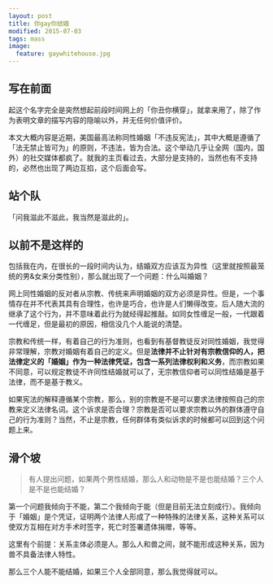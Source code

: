 ```yaml
---
layout: post
title: 你gay你结婚
modified: 2015-07-03
tags: mass
image:
  feature: gaywhitehouse.jpg
---
```


## 写在前面

起这个名字完全是突然想起前段时间网上的「你丑你横穿」，就拿来用了，除了作为表明文章的描写内容的隐喻以外，并无任何价值评价。

本文大概内容是近期，美国最高法称同性婚姻「不违反宪法」，其中大概是遵循了「法无禁止皆可为」的原则，不违法，皆为合法。这个举动几乎让全网（国内，国外）的社交媒体都疯了。就我的主页看过去，大部分是支持的，当然也有不支持的，必然也出现了两边互掐，这个后面会写。

## 站个队

「问我滋此不滋此，我当然是滋此的」。

## 以前不是这样的

包括我在内，在很长的一段时间内认为，结婚双方应该互为异性（这里就按照最笼统的男&女来分类性别），那么就出现了一个问题：什么叫婚姻？

网上同性婚姻的反对者从宗教、传统来声明婚姻的双方必须是异性。但是，一个事情存在并不代表其具有合理性，也许是巧合，也许是人们懒得改变。后人随大流的继承了这个行为，并不意味着此行为就经得起推敲。如同女性缠足一般，一代跟着一代缠足，但是最初的原因，相信没几个人能说的清楚。

宗教和传统一样，有着自己的行为准则，也看到有基督教徒反对同性婚姻，我觉得非常理解，宗教对婚姻有着自己的定义。但是**法律并不止针对有宗教信仰的人，把法律定义的「婚姻」作为一种法律凭证，包含一系列法律权利和义务**，而宗教如果不同意，可以规定教徒不许同性结婚就可以了，无宗教信仰者可以同性结婚是基于法律，而不是基于教义。

如果宪法的解释遵循某个宗教，那么，别的宗教是不是可以要求法律按照自己的宗教来定义法律名词。这个诉求是否合理？宗教是否可以要求宗教以外的群体遵守自己的行为准则？当然，不止是宗教，任何群体有类似诉求的时候都可以回到这个问题上来。

## 滑个坡

>有人提出问题，如果两个男性结婚，那么人和动物是不是也能结婚？三个人是不是也能结婚？

第一个问题我倾向于不能，第二个我倾向于能（但是目前无法立刻成行）。我倾向于「婚姻」是个凭证，证明两个法律人形成了一种特殊的法律关系，这种关系可以使双方互相在对方手术时签字，死亡时签署遗体捐赠，等等。

这里有个前提：关系主体必须是人。那么人和兽之间，就不能形成这种关系，因为兽不具备法律人特性。

那么三个人能不能结婚，如果三个人全部同意，那么我觉得就可以。
